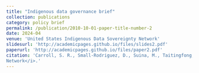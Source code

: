 ```yaml
---
title: "Indigenous data governance brief"
collection: publications
category: policy brief
permalink: /publication/2010-10-01-paper-title-number-2
date: 2024-04
venue: 'United States Indigenous Data Sovereignty Network'
slidesurl: 'http://academicpages.github.io/files/slides2.pdf'
paperurl: 'http://academicpages.github.io/files/paper2.pdf'
citation: 'Carroll, S. R., Small-Rodriguez, D., Suina, M., Taitingfong, R., Curley, C., Yracheta, J., Frias, H., Jennings, L., Ore, C., David-Chavez, D., Ellenwood, C., Martinez, A., Garba, I., & Akee, R. (2024). &quot;Indigenous data governance brief.&quot; <i>United States Indigenous Data Sovereignty
Network</i>.'
---
```

